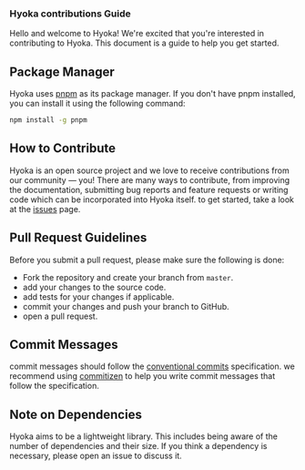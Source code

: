 ### Hyoka contributions Guide
Hello and welcome to Hyoka! We're excited that you're interested in contributing to Hyoka. This document is a guide to help you get started.

## Package Manager
Hyoka uses [pnpm](https://pnpm.io) as its package manager. If you don't have pnpm installed, you can install it using the following command:

```bash
npm install -g pnpm
```

## How to Contribute
Hyoka is an open source project and we love to receive contributions from our community — you! There are many ways to contribute, from improving the documentation, submitting bug reports and feature requests or writing code which can be incorporated into Hyoka itself. to get started, take  a look at the [issues](https://github.com/olamide203/hyoka/issues) page.

## Pull Request Guidelines

Before you submit a pull request, please make sure the following is done:
  
- Fork the repository and create your branch from `master`.
- add your changes to the source code.
- add tests for your changes if applicable.
- commit your changes and push your branch to GitHub.
- open a pull request.


## Commit Messages

commit messages should follow the [conventional commits](https://www.conventionalcommits.org/en/v1.0.0/) specification. we recommend using [commitizen](https://github.com/commitizen/cz-cli) to help you write commit messages that follow the specification.

## Note on Dependencies
Hyoka aims to be a lightweight library. This includes being aware of the number of dependencies and their size. If you think a dependency is necessary, please open an issue to discuss it.